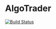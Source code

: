 # AlgoTrader
[![Build Status](https://travis-ci.com/amor71/algo.svg?token=pXWfDwhbfSGppsMRXkPG&branch=master)](https://travis-ci.com/amor71/algo)


